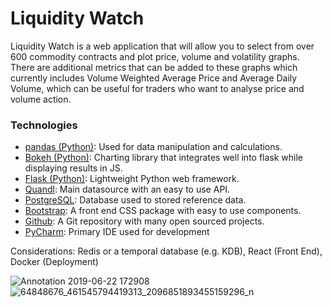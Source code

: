 # Liquidity Watch

Liquidity Watch is a web application that will allow you to select from over 600 commodity contracts and plot price, volume and volatility graphs. There are additional metrics that can be added to these graphs which currently includes Volume Weighted Average Price and Average Daily Volume, which can be useful for traders who want to analyse price and volume action. 


### Technologies

 - [pandas (Python)](http://pandas.pydata.org/):  Used for data manipulation and calculations. 
 - [Bokeh (Python)](http://bokeh.pydata.org/en/latest/): Charting library that integrates well into flask while displaying results in JS.
 - [Flask (Python)](http://flask.pocoo.org/): Lightweight Python web framework. 
 - [Quandl](https://www.quandl.com/): Main datasource with an easy to use API.
 - [PostgreSQL](https://www.postgresql.org/): Database used to stored reference data. 
 - [Bootstrap](http://getbootstrap.com/): A front end CSS package with easy to use components.
 - [Github](https://github.com/): A Git repository with many open sourced projects.
 - [PyCharm](https://www.jetbrains.com/pycharm/): Primary IDE used for development
 
 Considerations: 
 Redis or a temporal database (e.g. KDB), React (Front End), Docker (Deployment)


![Annotation 2019-06-22 172908](https://user-images.githubusercontent.com/6753044/59966343-5a18c200-9513-11e9-951d-a9d5afae8d73.png)
![64848676_461545794419313_2096851893455159296_n](https://user-images.githubusercontent.com/6753044/59965478-72ceab00-9506-11e9-8eee-26adf1a3a0c2.png)
